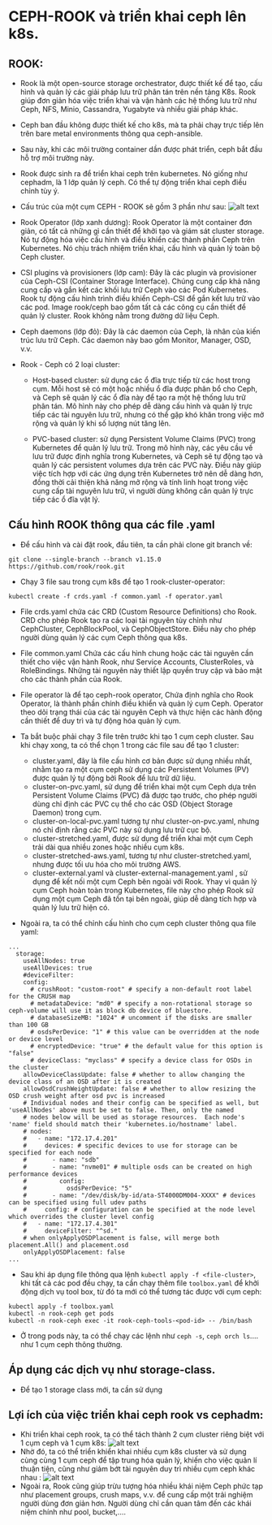 # CEPH-ROOK và triển khai ceph lên k8s.

## ROOK:
- Rook là một open-source storage orchestrator, được thiết kế để tạo, cấu hình và quản lý các giải pháp lưu trữ phân tán trên nền tảng K8s. Rook giúp đơn giản hóa việc triển khai và vận hành các hệ thống lưu trữ như Ceph, NFS, Minio, Cassandra, Yugabyte và nhiều giải pháp khác.

- Ceph ban đầu không được thiết kế cho k8s, mà ta phải chạy trực tiếp lên trên bare metal environments thông qua ceph-ansible.

- Sau này, khi các môi trường container dần được phát triển, ceph bắt đầu hỗ trợ môi trường này.

- Rook được sinh ra để triển khai ceph trên kubernetes. Nó giống như cephadm, là 1 lớp quản lý ceph. Có thể tự động triển khai ceph điều chỉnh tùy ý.
- Cấu trúc của một cụm CEPH - ROOK sẽ gồm 3 phần như sau:
![alt text](../Picture/ceph-rook-struc.png) 

- Rook Operator (lớp xanh dương): Rook Operator là một container đơn giản, có tất cả những gì cần thiết để khởi tạo và giám sát cluster storage. Nó tự động hóa việc cấu hình và điều khiển các thành phần Ceph trên Kubernetes. Nó chịu trách nhiệm triển khai, cấu hình và quản lý toàn bộ Ceph cluster.
- CSI plugins và provisioners (lớp cam): Đây là các plugin và provisioner của Ceph-CSI (Container Storage Interface). Chúng cung cấp khả năng cung cấp và gắn kết các khối lưu trữ Ceph vào các Pod Kubernetes. Rook tự động cấu hình trình điều khiển Ceph-CSI để gắn kết lưu trữ vào các pod. Image rook/ceph bao gồm tất cả các công cụ cần thiết để quản lý cluster. Rook không nằm trong đường dữ liệu Ceph. 

- Ceph daemons (lớp đỏ): Đây là các daemon của Ceph, là nhân của kiến trúc lưu trữ Ceph. Các daemon này bao gồm Monitor, Manager, OSD, v.v.

- Rook - Ceph có 2 loại cluster:
    - Host-based cluster: sử dụng các ổ đĩa trực tiếp từ các host trong cụm. Mỗi host sẽ có một hoặc nhiều ổ đĩa được phân bổ cho Ceph, và Ceph sẽ quản lý các ổ đĩa này để tạo ra một hệ thống lưu trữ phân tán. Mô hình này cho phép dễ dàng cấu hình và quản lý trực tiếp các tài nguyên lưu trữ, nhưng có thể gặp khó khăn trong việc mở rộng và quản lý khi số lượng nút tăng lên.
    
    - PVC-based cluster: sử dụng Persistent Volume Claims (PVC) trong Kubernetes để quản lý lưu trữ. Trong mô hình này, các yêu cầu về lưu trữ được định nghĩa trong Kubernetes, và Ceph sẽ tự động tạo và quản lý các persistent volumes dựa trên các PVC này. Điều này giúp việc tích hợp với các ứng dụng trên Kubernetes trở nên dễ dàng hơn, đồng thời cải thiện khả năng mở rộng và tính linh hoạt trong việc cung cấp tài nguyên lưu trữ, vì người dùng không cần quản lý trực tiếp các ổ đĩa vật lý.

## Cấu hình ROOK thông qua các file .yaml

- Để cấu hình và cài đặt rook, đầu tiên, ta cần phải clone git branch về:
```
git clone --single-branch --branch v1.15.0 https://github.com/rook/rook.git
```
- Chạy 3 file sau trong cụm k8s để tạo 1 rook-cluster-operator:
```
kubectl create -f crds.yaml -f common.yaml -f operator.yaml
```
- File crds.yaml chứa các CRD (Custom Resource Definitions) cho Rook. CRD cho phép Rook tạo ra các loại tài nguyên tùy chỉnh như CephCluster, CephBlockPool, và CephObjectStore. Điều này cho phép người dùng quản lý các cụm Ceph thông qua k8s.
- File common.yaml Chứa các cấu hình chung hoặc các tài nguyên cần thiết cho việc vận hành Rook, như Service Accounts, ClusterRoles, và RoleBindings. Những tài nguyên này thiết lập quyền truy cập và bảo mật cho các thành phần của Rook.
- File operator là để tạo ceph-rook operator, Chứa định nghĩa cho Rook Operator, là thành phần chính điều khiển và quản lý cụm Ceph. Operator theo dõi trạng thái của các tài nguyên Ceph và thực hiện các hành động cần thiết để duy trì và tự động hóa quản lý cụm.

- Ta bắt buộc phải chạy 3 file trên trước khi tạo 1 cụm ceph cluster. Sau khi chạy xong, ta có thể chọn 1 trong các file sau để tạo 1 cluster:
    - cluster.yaml, đây là file cấu hình cơ bản được sử dụng nhiều nhất, nhằm tạo ra một cụm ceph sử dụng các Persistent Volumes (PV) được quản lý tự động bởi Rook để lưu trữ dữ liệu.
    - cluster-on-pvc.yaml, sử dụng để triển khai một cụm Ceph dựa trên Persistent Volume Claims (PVC) đã được tạo trước, cho phép người dùng chỉ định các PVC cụ thể cho các OSD (Object Storage Daemon) trong cụm.
    - cluster-on-local-pvc.yaml tương tự như cluster-on-pvc.yaml, nhưng nó chỉ định rằng các PVC này sử dụng lưu trữ cục bộ.
    - cluster-stretched.yaml, được sử dụng để triển khai một cụm Ceph trải dài qua nhiều zones hoặc nhiều cụm k8s.
    - cluster-stretched-aws.yaml, tương tự như cluster-stretched.yaml, nhưng được tối ưu hóa cho môi trường AWS.
    - cluster-external.yaml và cluster-external-management.yaml
, sử dụng để kết nối một cụm Ceph bên ngoài với Rook. Yhay vì quản lý cụm Ceph hoàn toàn trong Kubernetes, file này cho phép Rook sử dụng một cụm Ceph đã tồn tại bên ngoài, giúp dễ dàng tích hợp và quản lý lưu trữ hiện có.

- Ngoài ra, ta có thể chỉnh cấu hình cho cụm ceph cluster thông qua file yaml:
```
...
  storage: 
    useAllNodes: true
    useAllDevices: true
    #deviceFilter:
    config:
      # crushRoot: "custom-root" # specify a non-default root label for the CRUSH map
      # metadataDevice: "md0" # specify a non-rotational storage so ceph-volume will use it as block db device of bluestore.
      # databaseSizeMB: "1024" # uncomment if the disks are smaller than 100 GB
      # osdsPerDevice: "1" # this value can be overridden at the node or device level
      # encryptedDevice: "true" # the default value for this option is "false"
      # deviceClass: "myclass" # specify a device class for OSDs in the cluster
    allowDeviceClassUpdate: false # whether to allow changing the device class of an OSD after it is created
    allowOsdCrushWeightUpdate: false # whether to allow resizing the OSD crush weight after osd pvc is increased
    # Individual nodes and their config can be specified as well, but 'useAllNodes' above must be set to false. Then, only the named
    # nodes below will be used as storage resources.  Each node's 'name' field should match their 'kubernetes.io/hostname' label.
    # nodes:
    #   - name: "172.17.4.201"
    #     devices: # specific devices to use for storage can be specified for each node
    #       - name: "sdb"
    #       - name: "nvme01" # multiple osds can be created on high performance devices
    #         config:
    #           osdsPerDevice: "5"
    #       - name: "/dev/disk/by-id/ata-ST4000DM004-XXXX" # devices can be specified using full udev paths
    #     config: # configuration can be specified at the node level which overrides the cluster level config
    #   - name: "172.17.4.301"
    #     deviceFilter: "^sd."
    # when onlyApplyOSDPlacement is false, will merge both placement.All() and placement.osd
    onlyApplyOSDPlacement: false
...
```
- Sau khi áp dụng file thông qua lệnh `kubectl apply -f <file-cluster>`, khi tất cả các pod đều chạy, ta cần chạy thêm file `toolbox.yaml` để khởi động dịch vụ tool box, từ đó ta mới có thể tương tác được với cụm ceph:
```
kubectl apply -f toolbox.yaml
kubectl -n rook-ceph get pods
kubectl -n rook-ceph exec -it rook-ceph-tools-<pod-id> -- /bin/bash
```
- Ở trong pods này, ta có thể chạy các lệnh như `ceph -s`, `ceph orch ls`.... như 1 cụm ceph thông thường.

## Áp dụng các dịch vụ như storage-class.
- Để tạo 1 storage class mới, ta cần sử dụng 

## Lợi ích của việc triển khai ceph rook vs cephadm:
- Khi triển khai ceph rook, ta có thể tách thành 2 cụm cluster riêng biệt với 1 cụm ceph và 1 cụm k8s:
![alt text](../Picture/ceph-k8s-cluster.png)
- Nhờ đó, ta có thể triển khiển khai nhiều cụm k8s cluster và sử dụng cùng cùng 1 cụm ceph để tập trung hóa quản lý, khiến cho việc quản lí thuận tiện, cũng như giảm bớt tài nguyên duy trì nhiều cụm ceph khác nhau  :
![alt text](../Picture/centralize-ceph-k8s.png)
- Ngoài ra, Rook  cũng giúp trừu tượng hóa nhiều khái niệm Ceph phức tạp như placement groups, crush maps, v.v. để cung cấp một trải nghiệm người dùng đơn giản hơn. Người dùng chỉ cần quan tâm đến các khái niệm chính như pool, bucket,....


